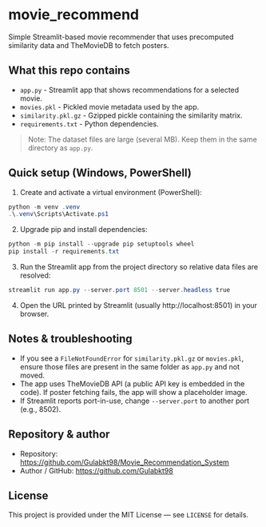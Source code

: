# movie_recommend

Simple Streamlit-based movie recommender that uses precomputed similarity data and TheMovieDB to fetch posters.

## What this repo contains

- `app.py` - Streamlit app that shows recommendations for a selected movie.
- `movies.pkl` - Pickled movie metadata used by the app.
- `similarity.pkl.gz` - Gzipped pickle containing the similarity matrix.
- `requirements.txt` - Python dependencies.

> Note: The dataset files are large (several MB). Keep them in the same directory as `app.py`.

## Quick setup (Windows, PowerShell)

1. Create and activate a virtual environment (PowerShell):

```powershell
python -m venv .venv
.\.venv\Scripts\Activate.ps1
```

2. Upgrade pip and install dependencies:

```powershell
python -m pip install --upgrade pip setuptools wheel
pip install -r requirements.txt
```

3. Run the Streamlit app from the project directory so relative data files are resolved:

```powershell
streamlit run app.py --server.port 8501 --server.headless true
```

4. Open the URL printed by Streamlit (usually http://localhost:8501) in your browser.

## Notes & troubleshooting

- If you see a `FileNotFoundError` for `similarity.pkl.gz` or `movies.pkl`, ensure those files are present in the same folder as `app.py` and not moved.
- The app uses TheMovieDB API (a public API key is embedded in the code). If poster fetching fails, the app will show a placeholder image.
- If Streamlit reports port-in-use, change `--server.port` to another port (e.g., 8502).

## Repository & author

- Repository: https://github.com/Gulabkt98/Movie_Recommendation_System
- Author / GitHub: https://github.com/Gulabkt98

## License

This project is provided under the MIT License — see `LICENSE` for details.



